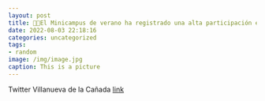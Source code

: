 ```yaml
---
layout: post
title: 👦👧El Minicampus de verano ha registrado una alta participación en el mes de julio, con 640 plazas ocupadas. Este campamento urb...
date: 2022-08-03 22:18:16
categories: uncategorized
tags:
- random
image: /img/image.jpg
caption: This is a picture
---
```

Twitter Villanueva de la Cañada [link](https://twitter.com/AytoVDLCanada/status/1554772643022344193)
